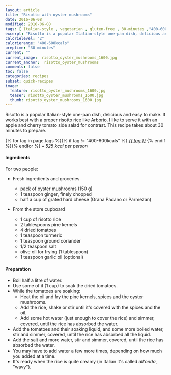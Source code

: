 ```yaml
---
layout: article
title: "Risotto with oyster mushrooms"
date: 2016-06-08
modified: 2016-06-08
tags: [ Italian-style , vegetarian , gluten-free , 30-minutes ,"400-600kcals" ]
excerpt: "Risotto is a popular Italian-style one-pan dish, delicious and easy to make. It ..."
calorielevel: "2"
calorierange: "400-600kcals"
preptime: "30 minutes"
current: ""
current_image:  risotto_oyster_mushrooms_1600.jpg
current_anchor:  risotto_oyster_mushrooms
comments: false
toc: false
categories: recipes
subset: quick-recipes
image:
  feature: risotto_oyster_mushrooms_1600.jpg
  teaser: risotto_oyster_mushrooms_1600.jpg
  thumb: risotto_oyster_mushrooms_1600.jpg
---
```




Risotto is a popular Italian-style one-pan dish, delicious and easy to make. It works best with a proper risotto rice like Arborio. I like to serve it with an apple and cherry tomato side salad for contrast. This recipe takes about 30 minutes to prepare.


{% for tag in page.tags %}{% if tag != "400-600kcals" %}&nbsp;<a class="post-tag" href="{{ site.url}}/tags/#{{ tag }}">_{{ tag }}_</a>&nbsp;{% endif %}{% endfor %} &bull;&nbsp;<em>525&nbsp;kcal&nbsp;per&nbsp;person</em>&nbsp;&nbsp;<a href="{{ site.url}}/tags/#400-600kcals"><img src="{{ site.url }}/images/battery_lvl_2.png" style="height:1.0em;"></a>

#### Ingredients

For two people:

- Fresh ingredients and groceries
  - pack of oyster mushrooms (150 g)
  - 1 teaspoon ginger, finely chopped
  - half a cup of grated hard cheese (Grana Padano or Parmezan)

- From the store cupboard
  - 1 cup of risotto rice
  - 2 tablespoons pine kernels
  - 4 dried tomatoes
  - 1 teaspoon turmeric
  - 1 teaspoon ground coriander
  - 1/2 teaspoon salt
  - olive oil for frying (1 tablespoon)
  - 1 teaspoon garlic oil (optional)

#### Preparation

- Boil half a litre of water.
- Use some of it (1 cup) to soak the dried tomatoes.
- While the tomatoes are soaking:
  - Heat the oil and fry the pine kernels, spices and the oyster mushrooms.
  - Add the rice, shake or stir until it's covered with the spices and the oil.
  - Add some hot water (just enough to cover the rice) and simmer, covered, until the rice has absorbed the water.
- Add the tomatoes and their soaking liquid, and some more boiled water, stir and simmer, covered, until the rice has absorbed all the liquid.
- Add the salt and more water, stir and simmer, covered, until the rice has absorbed the water.
- You may have to add water a few more times, depending on how much you added at a time.
- It's ready when the rice is quite creamy (in Italian it's called _all'onda_, "wavy").
